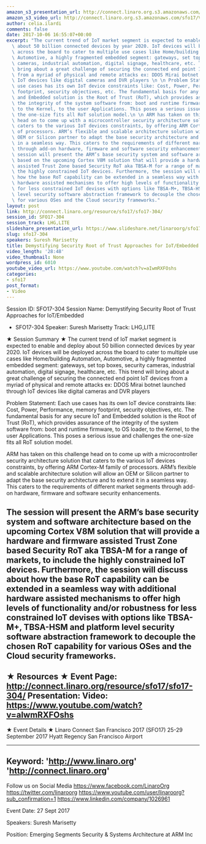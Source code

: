 ```yaml
---
amazon_s3_presentation_url: http://connect.linaro.org.s3.amazonaws.com/sfo17/Presentations/SFO17-304%20Demystifying%20RoT_Final_LC.pptx
amazon_s3_video_url: http://connect.linaro.org.s3.amazonaws.com/sfo17/Videos/SFO17-304%20-%20Demystifying%20Security%20Root%20of%20Trust%20Approaches%20for%20IoT-Embedded.mp4
author: celia.ilardi
comments: false
date: 2017-10-06 16:55:07+00:00
excerpt: "The current trend of IoT market segment is expected to enable and deploy\
  \ about 50 billion connected devices by year 2020. IoT devices will be deployed\
  \ across the board to cater to multiple use cases like Home/building Automation,\
  \ Automotive, a highly fragmented embedded segment: gateways, set top boxes, security\
  \ cameras, industrial automation, digital signage, healthcare, etc. This trend will\
  \ bring about a great challenge of securing the connected end point IoT devices\
  \ from a myriad of physical and remote attacks ex: DDOS Mirai botnet launched through\
  \ IoT devices like digital cameras and DVR players \n \n Problem Statement: Each\
  \ use cases has its own IoT device constraints like: Cost, Power, Performance, memory\
  \ footprint, security objectives, etc. The fundamental basis for any secure IoT\
  \ and Embedded solution is the Root of Trust (RoT), which provides assurance of\
  \ the integrity of the system software from: boot and runtime firmware, to OS loader,\
  \ to the Kernel, to the user Applications. This poses a serious issue and challenges\
  \ the one-size fits all RoT solution model.\n \n ARM has taken on this challenge\
  \ head on to come up with a microcontroller security architecture solution that\
  \ caters to the various IoT devices constraints, by offering ARM Cortex-M family\
  \ of processors. ARM’s flexible and scalable architecture solution will allow an\
  \ OEM or Silicon partner to adapt the base security architecture and to extend it\
  \ in a seamless way. This caters to the requirements of different market segments\
  \ through add-on hardware, firmware and software security enhancements. \n \n The\
  \ session will present the ARM’s base security system and software architecture\
  \ based on the upcoming Cortex V8M solution that will provide a hardware and firmware\
  \ assisted Trust Zone based Security RoT aka TBSA-M for a range of markets, to include\
  \ the highly constrained IoT devices. Furthermore, the session will discuss about\
  \ how the base RoT capability can be extended in a seamless way with additional\
  \ hardware assisted mechanisms to offer high levels of functionality and/or robustness\
  \ for less constrained IoT devises with options like TBSA-M+, TBSA-HSM and platform\
  \ level security software abstraction framework to decouple the chosen RoT capability\
  \ for various OSes and the Cloud security frameworks."
layout: post
link: http://connect.linaro.org/resource/sfo17/sfo17-304/
session_id: SFO17-304
session_track: LHG,LITE
slideshare_presentation_url: https://www.slideshare.net/linaroorg/sfo17-304-demystifying-ro-tfinallc-83555369
slug: sfo17-304
speakers: Suresh Marisetty
title: Demystifying Security Root of Trust Approaches for IoT/Embedded - SFO17-304
video_length: '28:48'
video_thumbnail: None
wordpress_id: 6010
youtube_video_url: https://www.youtube.com/watch?v=aIwmRXFOshs
categories:
- sfo17
post_format:
- Video
---
```


Session ID: SFO17-304
Session Name: Demystifying Security Root of Trust Approaches for IoT/Embedded
- SFO17-304
Speaker: Suresh Marisetty
Track: LHG,LITE

★ Session Summary ★
The current trend of IoT market segment is expected to enable and deploy about 50 billion connected devices by year 2020. IoT devices will be deployed across the board to cater to multiple use cases like Home/building Automation, Automotive, a highly fragmented embedded segment: gateways, set top boxes, security cameras, industrial automation, digital signage, healthcare, etc. This trend will bring about a great challenge of securing the connected end point IoT devices from a myriad of physical and remote attacks ex: DDOS Mirai botnet launched through IoT devices like digital cameras and DVR players

Problem Statement: Each use cases has its own IoT device constraints like: Cost, Power, Performance, memory footprint, security objectives, etc. The fundamental basis for any secure IoT and Embedded solution is the Root of Trust (RoT), which provides assurance of the integrity of the system software from: boot and runtime firmware, to OS loader, to the Kernel, to the user Applications. This poses a serious issue and challenges the one-size fits all RoT solution model.

ARM has taken on this challenge head on to come up with a microcontroller security architecture solution that caters to the various IoT devices constraints, by offering ARM Cortex-M family of processors. ARM’s flexible and scalable architecture solution will allow an OEM or Silicon partner to adapt the base security architecture and to extend it in a seamless way. This caters to the requirements of different market segments through add-on hardware, firmware and software security enhancements.

The session will present the ARM’s base security system and software architecture based on the upcoming Cortex V8M solution that will provide a hardware and firmware assisted Trust Zone based Security RoT aka TBSA-M for a range of markets, to include the highly constrained IoT devices. Furthermore, the session will discuss about how the base RoT capability can be extended in a seamless way with additional hardware assisted mechanisms to offer high levels of functionality and/or robustness for less constrained IoT devises with options like TBSA-M+, TBSA-HSM and platform level security software abstraction framework to decouple the chosen RoT capability for various OSes and the Cloud security frameworks.
---------------------------------------------------
★ Resources ★
Event Page: http://connect.linaro.org/resource/sfo17/sfo17-304/
Presentation:
Video: https://www.youtube.com/watch?v=aIwmRXFOshs
---------------------------------------------------

★ Event Details ★
Linaro Connect San Francisco 2017 (SFO17)
25-29 September 2017
Hyatt Regency San Francisco Airport

---------------------------------------------------
Keyword:
'http://www.linaro.org'
'http://connect.linaro.org'
---------------------------------------------------
Follow us on Social Media
https://www.facebook.com/LinaroOrg
https://twitter.com/linaroorg
https://www.youtube.com/user/linaroorg?sub_confirmation=1
https://www.linkedin.com/company/1026961

Event Date: 27 Sept 2017

Speakers: Suresh Marisetty

Position: Emerging Segments Security & Systems Architecture at ARM Inc
